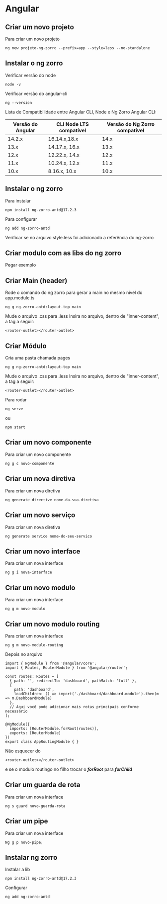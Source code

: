 # Angular
## Criar um novo projeto

Para criar um novo projeto 

```
ng new projeto-ng-zorro --prefix=app --style=less --no-standalone
```

## Instalar o ng zorro
Verificar versão do node

```
node -v
```

Verificar versão do angular-cli

```
ng --version
```

Lista de Compatibilidade entre Angular CLI, Node e Ng Zorro
Angular CLI:

| Versão do Angular | CLI	Node LTS compatível	| Versão do Ng Zorro compatível |
|-------------|-------------|-------------|
| 14.2.x |	16.14.x,18.x	| 14.x |
| 13.x	| 14.17.x, 16.x	| 13.x |
| 12.x |	12.22.x, 14.x	| 12.x |
| 11.x |	10.24.x, 12.x	| 11.x |
| 10.x |	8.16.x, 10.x |	10.x |

## Instalar o ng zorro

Para instalar
```
npm install ng-zorro-antd@17.2.3
```

Para configurar
```
ng add ng-zorro-antd
```

Verificar se no arquivo style.less foi adicionado a referência do ng-zorro

## Criar modulo com as libs do ng zorro

Pegar exemplo

## Criar Main (header)

Rode o comando do ng zorro para gerar a main no mesmo nível do app.module.ts

```
ng g ng-zorro-antd:layout-top main
```

Mude o arquivo .css para .less
Insira no arquivo, dentro de "inner-content", a tag a seguir:

```
<router-outlet></router-outlet>
```

## Criar Módulo

Cria uma pasta chamada pages

```
ng g ng-zorro-antd:layout-top main
```

Mude o arquivo .css para .less
Insira no arquivo, dentro de "inner-content", a tag a seguir:

```
<router-outlet></router-outlet>
```






Para rodar 

```
ng serve
```

ou 

```
npm start
```

## Criar um novo componente

Para criar um novo componente

```
ng g c novo-componente
```

## Criar um nova diretiva

Para criar um nova diretiva

```
ng generate directive nome-da-sua-diretiva
```

## Criar um novo serviço

Para criar um nova diretiva

```
ng generate service nome-do-seu-servico
```

## Criar um novo interface

Para criar um nova interface

```
ng g i nova-interface
```

## Criar um novo modulo

Para criar um nova interface

```
ng g m novo-modulo
```

## Criar um novo modulo routing

Para criar um nova interface

```
ng g m novo-modulo-routing
```

Depois no arquivo

```
import { NgModule } from '@angular/core';
import { Routes, RouterModule } from '@angular/router';

const routes: Routes = [
  { path: '', redirectTo: 'dashboard', pathMatch: 'full' },
  {
    path: 'dashboard',
    loadChildren: () => import('./dashboard/dashboard.module').then(m => m.DashboardModule)
  },
  // Aqui você pode adicionar mais rotas principais conforme necessário
];

@NgModule({
  imports: [RouterModule.forRoot(routes)],
  exports: [RouterModule]
})
export class AppRoutingModule { }
```

Não esquecer do 

```
<router-outlet></router-outlet>
```

e se o modulo routingo no filho trocar o ***forRoo***t para ***forChild***

## Criar um guarda de rota

Para criar um nova interface

```
ng s guard novo-guarda-rota
```

## Criar um pipe

Para criar um nova interface

```
Ng g p novo-pipe;
```

## Instalar ng zorro

Instalar a lib

```
npm install ng-zorro-antd@17.2.3
```

Configurar

```
ng add ng-zorro-antd
```

